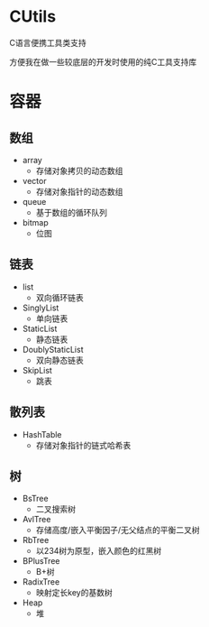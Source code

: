 # CUtils
C语言便携工具类支持

方便我在做一些较底层的开发时使用的纯C工具支持库

# 容器
## 数组
- array
  - 存储对象拷贝的动态数组
- vector
  - 存储对象指针的动态数组
- queue
  - 基于数组的循环队列
- bitmap
  - 位图
## 链表
- list
  - 双向循环链表
- SinglyList
  - 单向链表
- StaticList
  - 静态链表
- DoublyStaticList
  - 双向静态链表
- SkipList
  - 跳表
## 散列表
- HashTable
  - 存储对象指针的链式哈希表
## 树
- BsTree
  - 二叉搜索树
- AvlTree
  - 存储高度/嵌入平衡因子/无父结点的平衡二叉树
- RbTree
  - 以234树为原型，嵌入颜色的红黑树
- BPlusTree
  - B+树
- RadixTree
  - 映射定长key的基数树
- Heap
  - 堆

